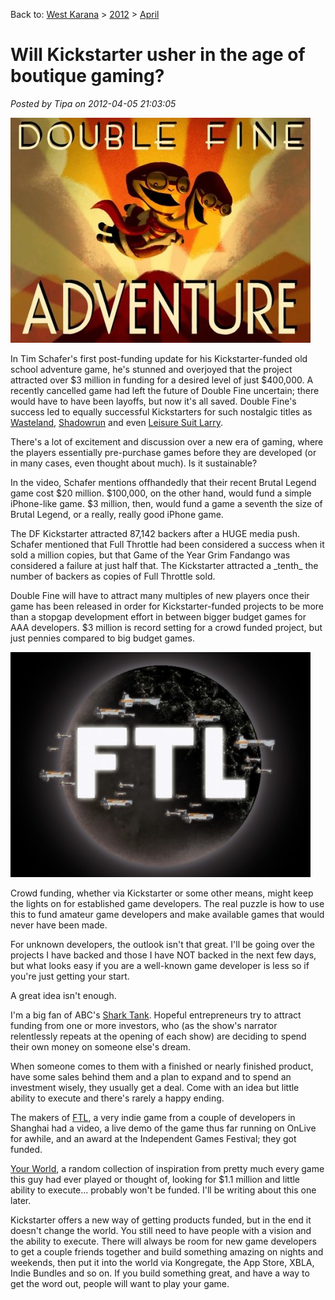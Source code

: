 Back to: [West Karana](/posts/westkarana.md) > [2012](/posts/2012/westkarana.md) > [April](./westkarana.md)
# Will Kickstarter usher in the age of boutique gaming?

*Posted by Tipa on 2012-04-05 21:03:05*

[![](../../../uploads/2012/04/dfa-480x360.jpg "Double Fine Adventure")](../../../uploads/2012/04/dfa.jpg)

In Tim Schafer's first post-funding update for his Kickstarter-funded old school adventure game, he's stunned and overjoyed that the project attracted over $3 million in funding for a desired level of just $400,000. A recently cancelled game had left the future of Double Fine uncertain; there would have to have been layoffs, but now it's all saved. Double Fine's success led to equally successful Kickstarters for such nostalgic titles as [Wasteland](http://www.kickstarter.com/projects/inxile/wasteland-2), [Shadowrun](http://www.kickstarter.com/projects/1613260297/shadowrun-returns) and even [Leisure Suit Larry](http://www.kickstarter.com/projects/leisuresuitlarry/make-leisure-suit-larry-come-again).

There's a lot of excitement and discussion over a new era of gaming, where the players essentially pre-purchase games before they are developed (or in many cases, even thought about much). Is it sustainable?

In the video, Schafer mentions offhandedly that their recent Brutal Legend game cost $20 million. $100,000, on the other hand, would fund a simple iPhone-like game. $3 million, then, would fund a game a seventh the size of Brutal Legend, or a really, really good iPhone game.

The DF Kickstarter attracted 87,142 backers after a HUGE media push. Schafer mentioned that Full Throttle had been considered a success when it sold a million copies, but that Game of the Year Grim Fandango was considered a failure at just half that. The Kickstarter attracted a \_tenth\_ the number of backers as copies of Full Throttle sold.

Double Fine will have to attract many multiples of new players once their game has been released in order for Kickstarter-funded projects to be more than a stopgap development effort in between bigger budget games for AAA developers. $3 million is record setting for a crowd funded project, but just pennies compared to big budget games.

[![](../../../uploads/2012/04/ftl-480x360.jpg "Faster Than Light")](../../../uploads/2012/04/ftl.jpg)

Crowd funding, whether via Kickstarter or some other means, might keep the lights on for established game developers. The real puzzle is how to use this to fund amateur game developers and make available games that would never have been made.

For unknown developers, the outlook isn't that great. I'll be going over the projects I have backed and those I have NOT backed in the next few days, but what looks easy if you are a well-known game developer is less so if you're just getting your start.

A great idea isn't enough.

I'm a big fan of ABC's [Shark Tank](http://abc.go.com/shows/shark-tank). Hopeful entrepreneurs try to attract funding from one or more investors, who (as the show's narrator relentlessly repeats at the opening of each show) are deciding to spend their own money on someone else's dream.

When someone comes to them with a finished or nearly finished product, have some sales behind them and a plan to expand and to spend an investment wisely, they usually get a deal. Come with an idea but little ability to execute and there's rarely a happy ending.

The makers of [FTL](http://www.kickstarter.com/projects/64409699/ftl-faster-than-light), a very indie game from a couple of developers in Shanghai had a video, a live demo of the game thus far running on OnLive for awhile, and an award at the Independent Games Festival; they got funded.

[Your World](http://www.kickstarter.com/projects/120873716/your-world), a random collection of inspiration from pretty much every game this guy had ever played or thought of, looking for $1.1 million and little ability to execute... probably won't be funded. I'll be writing about this one later.

Kickstarter offers a new way of getting products funded, but in the end it doesn't change the world. You still need to have people with a vision and the ability to execute. There will always be room for new game developers to get a couple friends together and build something amazing on nights and weekends, then put it into the world via Kongregate, the App Store, XBLA, Indie Bundles and so on. If you build something great, and have a way to get the word out, people will want to play your game.


